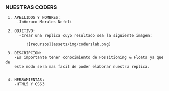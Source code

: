 ### NUESTRAS CODERS

     1. APELLIDOS Y NOMBRES:
         -Joñoruco Morales Nefeli

     2. OBJETIVO:
          -Crear una replica cuyo resultado sea la siguiente imagen:

             ![recursos](assets/img/coderslab.png)

     3. DESCRIPCION:
        -Es importante tener conocimiento de Possitioning & Floats ya que de
        este modo sera mas facil de poder elaborar nuestra replica.


     4. HERRAMIENTAS:
        -HTML5 Y CSS3
